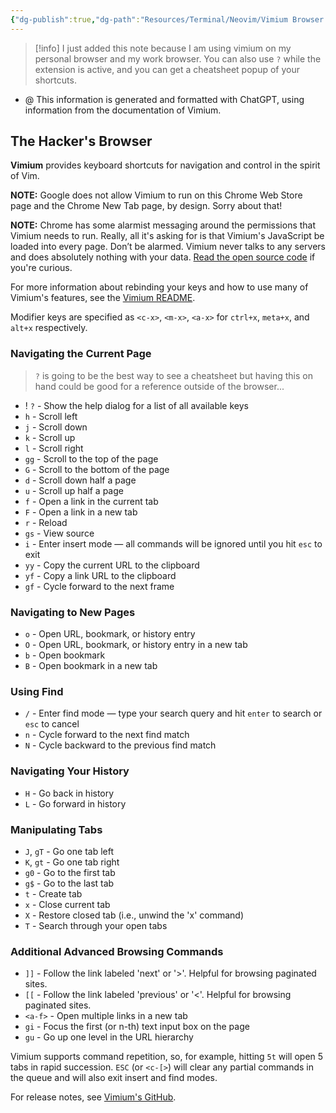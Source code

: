 ```yaml
---
{"dg-publish":true,"dg-path":"Resources/Terminal/Neovim/Vimium Browser Shortcuts.md","permalink":"/resources/terminal/neovim/vimium-browser-shortcuts/","noteIcon":"","updated":"2024-08-19T21:03:35.722-07:00"}
---
```


>[!info] 
> I just added this note because I am using vimium on my personal browser and my work browser. You can also use `?`  while the extension is active, and you can get a cheatsheet popup of your shortcuts.


- @ This information is generated and formatted with ChatGPT, using information from the documentation of Vimium.
## The Hacker's Browser

**Vimium** provides keyboard shortcuts for navigation and control in the spirit of Vim.

**NOTE:** Google does not allow Vimium to run on this Chrome Web Store page and the Chrome New Tab page, by design. Sorry about that!

**NOTE:** Chrome has some alarmist messaging around the permissions that Vimium needs to run. Really, all it's asking for is that Vimium's JavaScript be loaded into every page. Don’t be alarmed. Vimium never talks to any servers and does absolutely nothing with your data. [Read the open source code](https://github.com/philc/vimium/blob/master/README.md) if you're curious.

For more information about rebinding your keys and how to use many of Vimium's features, see the [Vimium README](https://github.com/philc/vimium/blob/master/README.md).

Modifier keys are specified as `<c-x>`, `<m-x>`, `<a-x>` for `ctrl+x`, `meta+x`, and `alt+x` respectively.

### Navigating the Current Page

> `?` is going to be the best way to see a cheatsheet but having this on hand could be good for a reference outside of the browser...

- ! `?` - Show the help dialog for a list of all available keys
- `h` - Scroll left
- `j` - Scroll down
- `k` - Scroll up
- `l` - Scroll right
- `gg` - Scroll to the top of the page
- `G` - Scroll to the bottom of the page
- `d` - Scroll down half a page
- `u` - Scroll up half a page
- `f` - Open a link in the current tab
- `F` - Open a link in a new tab
- `r` - Reload
- `gs` - View source
- `i` - Enter insert mode — all commands will be ignored until you hit `esc` to exit
- `yy` - Copy the current URL to the clipboard
- `yf` - Copy a link URL to the clipboard
- `gf` - Cycle forward to the next frame

### Navigating to New Pages

- `o` - Open URL, bookmark, or history entry
- `O` - Open URL, bookmark, or history entry in a new tab
- `b` - Open bookmark
- `B` - Open bookmark in a new tab

### Using Find

- `/` - Enter find mode — type your search query and hit `enter` to search or `esc` to cancel
- `n` - Cycle forward to the next find match
- `N` - Cycle backward to the previous find match

### Navigating Your History

- `H` - Go back in history
- `L` - Go forward in history

### Manipulating Tabs

- `J`, `gT` - Go one tab left
- `K`, `gt` - Go one tab right
- `g0` - Go to the first tab
- `g$` - Go to the last tab
- `t` - Create tab
- `x` - Close current tab
- `X` - Restore closed tab (i.e., unwind the 'x' command)
- `T` - Search through your open tabs

### Additional Advanced Browsing Commands

- `]]` - Follow the link labeled 'next' or '>'. Helpful for browsing paginated sites.
- `[[` - Follow the link labeled 'previous' or '<'. Helpful for browsing paginated sites.
- `<a-f>` - Open multiple links in a new tab
- `gi` - Focus the first (or n-th) text input box on the page
- `gu` - Go up one level in the URL hierarchy

Vimium supports command repetition, so, for example, hitting `5t` will open 5 tabs in rapid succession. `ESC` (or `<c-[>`) will clear any partial commands in the queue and will also exit insert and find modes.

For release notes, see [Vimium's GitHub](https://github.com/philc/vimium).